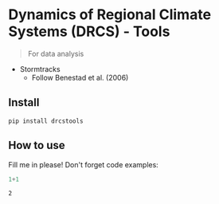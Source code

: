 # Dynamics of Regional Climate Systems (DRCS) - Tools
> For data analysis


- Stormtracks
    * Follow Benestad et al. (2006)

## Install

`pip install drcstools`

## How to use

Fill me in please! Don't forget code examples:

```python
1+1
```




    2


